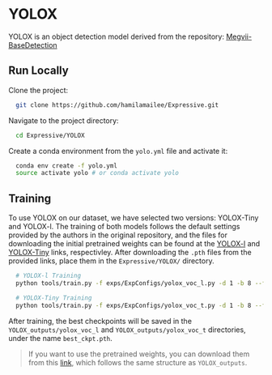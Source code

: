 
# YOLOX

YOLOX is an object detection model derived from the repository: [Megvii-BaseDetection](https://github.com/Megvii-BaseDetection/YOLOX)

## Run Locally

Clone the project:

```bash
  git clone https://github.com/hamilamailee/Expressive.git
```

Navigate to the project directory:

```bash
  cd Expressive/YOLOX
```

Create a conda environment from the `yolo.yml` file and activate it:

```bash
  conda env create -f yolo.yml
  source activate yolo # or conda activate yolo
```

## Training

To use YOLOX on our dataset, we have selected two versions: YOLOX-Tiny and YOLOX-l. The training of both models follows the default settings provided by the authors in the original repository, and the files for downloading the initial pretrained weights can be found at the [YOLOX-l](https://drive.google.com/file/d/13ZChAp4VTmE5L-0NLEaibag98gurBR0s/view?usp=sharing) and [YOLOX-Tiny](https://drive.google.com/file/d/1kSIWV-CEEMtdHgs0grh_qw7m0eziqlVi/view?usp=drive_link) links, respectivley. After downloading the `.pth` files from the provided links, place them in the `Expressive/YOLOX/` directory. 

```bash
  # YOLOX-l Training
  python tools/train.py -f exps/ExpConfigs/yolox_voc_l.py -d 1 -b 8 --fp16 -o -c yolox_l.pth

  # YOLOX-Tiny Training
  python tools/train.py -f exps/ExpConfigs/yolox_voc_t.py -d 1 -b 8 --fp16 -o -c yolox_tiny.pth
```
After training, the best checkpoints will be saved in the `YOLOX_outputs/yolox_voc_l` and `YOLOX_outputs/yolox_voc_t` directories, under the name `best_ckpt.pth`. 

> If you want to use the pretrained weights, you can download them from this [link](https://drive.google.com/drive/folders/1wdWdzIgH2G84_RILtLOEddCRh8MBC-dB?usp=drive_link), which follows the same structure as `YOLOX_outputs`.
